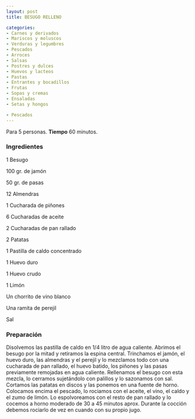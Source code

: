 ```yaml
---
layout: post
title: BESUGO RELLENO

categories:
- Carnes y derivados
- Mariscos y moluscos
- Verduras y legumbres
- Pescados
- Arroces
- Salsas
- Postres y dulces
- Huevos y lacteos
- Pastas
- Entrantes y bocadillos
- Frutas
- Sopas y cremas
- Ensaladas
- Setas y hongos

- Pescados
---
```

Para 5 personas.
<b>Tiempo</b> 60 minutos.

<h3>Ingredientes</h3>

1 Besugo

100 gr. de jamón

50 gr. de pasas

12 Almendras

1 Cucharada de piñones

6 Cucharadas de aceite

2 Cucharadas de pan rallado

2 Patatas

1 Pastilla de caldo concentrado

1 Huevo duro

1 Huevo crudo

1 Limón

Un chorrito de vino blanco

Una ramita de perejil

Sal

<h3>Preparación</h3>

Disolvemos las pastilla de caldo en 1/4 litro de agua caliente. Abrimos el besugo por la mitad y retiramos la espina central. Trinchamos el jamón, el huevo duro, las almendras y el perejil y lo mezclamos todo con una cucharada de pan rallado, el huevo batido, los piñones y las pasas previamente remojadas en agua caliente. Rellenamos el besugo con esta mezcla, lo cerramos sujetándolo con palillos y lo sazonamos con sal. Cortamos las patatas en discos y las ponemos en una fuente de horno. Colocamos encima el pescado, lo rociamos con el aceite, el vino, el caldo y el zumo de limón. Lo espolvoreamos con el resto de pan rallado y lo cocemos a horno moderado de 30 a 45 minutos aprox. Durante la cocción debemos rociarlo de vez en cuando con su propio jugo.


